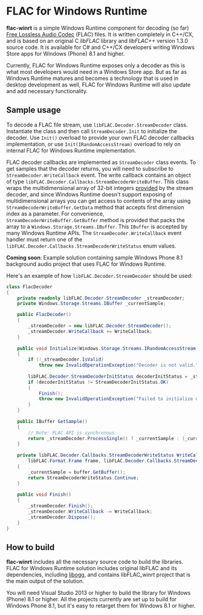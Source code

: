 # FLAC for Windows Runtime

**flac-winrt** is a simple Windows Runtime component for decoding (so far) [Free Lossless Audio Codec](http://xiph.org/flac/) (FLAC) files. It is written completely in C++/CX, and is based on an original C _libFLAC_ library and _libFLAC++_ version 1.3.0 source code. It is available for C# and C++/CX developers writing Windows Store apps for Windows (Phone) 8.1 and higher.

Currently, FLAC for Windows Runtime exposes only a decoder as this is what most developers would need in a Windows Store app. But as far as Windows Runtime matures and becomes a technology that is used in desktop development as well, FLAC for Windows Runtime will also update and add necessary functionality.

## Sample usage

To decode a FLAC file stream, use `libFLAC.Decoder.StreamDecoder` class. Instantiate the class and then call `StreamDecoder.Init` to initialize the decoder. Use `Init()` overload to provide your own FLAC decoder callbacks implementation, or use `Init(IRandomAccessStream)` overload to rely on internal FLAC for Windows Runtime implementation.

FLAC decoder callbacks are implemented as `StreamDecoder` class events. To get samples that the decoder returns, you will need to subscribe to `StreamDecoder.WriteCallback` event. The write callback contains an object of type `libFLAC.Decoder.Callbacks.StreamDecoderWriteBuffer`. This class wraps the multidimensional array of 32-bit integers [provided](http://xiph.org/flac/api/group__flac__stream__decoder.html#ga13) by the stream decoder, and since Windows Runtime doesn't support exposing of multidimensional arrays you can get access to contents of the array using `StreamDecoderWriteBuffer.GetData` method that accepts first dimension index as a parameter. For convenience, `StreamDecoderWriteBuffer.GetBuffer` method is provided that packs the array to a `Windows.Storage.Streams.IBuffer`. This `IBuffer` is accepted by many Windows Runtime APIs. The `StreamDecoder.WriteCallback` event handler must return one of the `libFLAC.Decoder.Callbacks.StreamDecoderWriteStatus` enum values.

**Coming soon**: Example solution containing sample Windows Phone 8.1 background audio project that uses FLAC for Windows Runtime.

Here's an example of how `libFLAC.Decoder.StreamDecoder` should be used:

```cs
class FlacDecoder
{
    private readonly libFLAC.Decoder.StreamDecoder _streamDecoder;
    private Windows.Storage.Streams.IBuffer _currentSample;

    public FlacDecoder()
    {
        _streamDecoder = new libFLAC.Decoder.StreamDecoder();
        _streamDecoder.WriteCallback += WriteCallback;
    }
    
    public void Initialize(Windows.Storage.Streams.IRandomAccessStream fileStream)
    {
        if (!_streamDecoder.IsValid)
            throw new InvalidOperationException("Decoder is not valid.");
        
        libFLAC.Decoder.StreamDecoderInitStatus decoderInitStatus = _streamDecoder.Init(fileStream);
        if (decoderInitStatus != StreamDecoderInitStatus.OK)
        {
            Finish();
            throw new InvalidOperationException("Failed to initialize decoder.");
        }
    }
    
    public IBuffer GetSample()
    {
        // Note: FLAC API is synchronous
        return _streamDecoder.ProcessSingle() ? _currentSample : (_currentSample = null);
    }
    
    private libFLAC.Decoder.Callbacks.StreamDecoderWriteStatus WriteCallback(
        libFLAC.Format.Frame frame, libFLAC.Decoder.Callbacks.StreamDecoderWriteBuffer buffer)
    {
        _currentSample = buffer.GetBuffer();
        return StreamDecoderWriteStatus.Continue;
    }
    
    public void Finish()
    {
        _streamDecoder.Finish();
        _streamDecoder.WriteCallback -= WriteCallback;
        _streamDecoder.Dispose();
    }
}
```

## How to build

**flac-winrt** includes all the necessary source code to build the libraries. FLAC for Windows Runtime solution includes original libFLAC and its dependencies, including [libogg](http://downloads.xiph.org/releases/ogg/), and contains libFLAC_winrt project that is the main output of the solution.

You will need Visual Studio 2013 or higher to build the library for Windows (Phone) 8.1 or higher. All the projects currently are set up to build for Windows Phone 8.1, but it's easy to retarget them for Windows 8.1 or higher.
